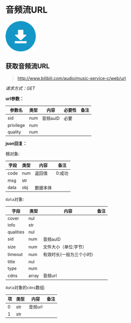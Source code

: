 # 音频流URL

<img src="/imgs/download.svg" width="100" height="100"/>

## 获取音频流URL

> http://www.bilibili.com/audio/music-service-c/web/url

*请求方式：GET*

**url参数：**

| 参数名  | 类型 | 内容    | 必要性 | 备注 |
| ------- | ---- | ------ | ----- | ---- |
|sid      |num   |音频auID |必要    |      |
|privilege|num   |        |        |      |
|quality  |num   |        |        |      |


**json回复：**

根对象:

|字段|类型|内容|备注|
|----|---|----|----|
|code|num|返回值|0:成功|
|msg |str|    |    |
|data|obj|数据本体||

`data`对象:

|字段|类型|内容|备注|
|---|----|----|---|
|cover|nul|
|info|str|
|qualities|nul|
|sid|num|音频auID|
|size|num|文件大小（单位:字节）|
|timeout|num|有效时长(一般为三个小时)|
|title|nul|
|type|num|
|cdns|array|音频url|

`data`对象的`cdns`数组:


| 项   | 类型 | 内容              | 备注 |
|------|-----|-------------------|-----|
| 0    | str | 音频url            |     |
| 1    | str |                    |     |
